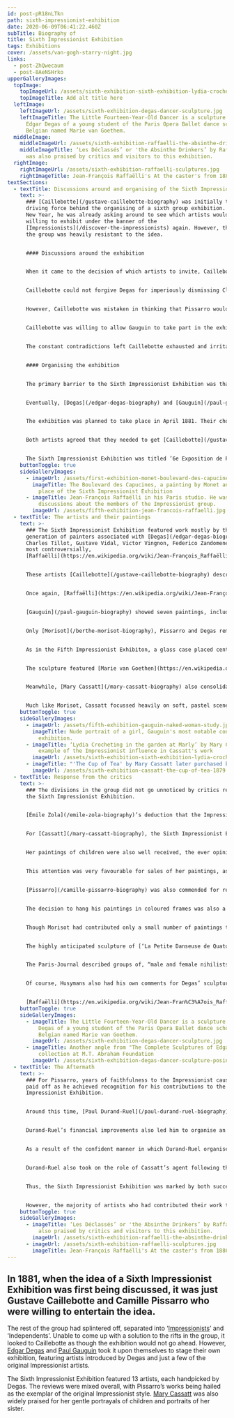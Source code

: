 ```yaml
---
id: post-pR18nLTkn
path: sixth-impressionist-exhibition
date: 2020-06-09T06:41:22.460Z
subTitle: Biography of
title: Sixth Impressionist Exhibition
tags: Exhibitions
cover: /assets/van-gogh-starry-night.jpg
links:
  - post-ZhQwecaum
  - post-8AeNSHrko
upperGalleryImages:
  topImage:
    topImageUrl: /assets/sixth-exhibition-sixth-exhibition-lydia-crocheting-in-the-garden-at-marly-1880.jpg
    topImageTitle: Add alt title here
  leftImage:
    leftImageUrl: /assets/sixth-exhibition-degas-dancer-sculpture.jpg
    leftImageTitle: The Little Fourteen-Year-Old Dancer is a sculpture c. 1880 by
      Edgar Degas of a young student of the Paris Opera Ballet dance school, a
      Belgian named Marie van Goethem.
  middleImage:
    middleImageUrl: /assets/sixth-exhibition-raffaelli-the-absinthe-drinkers.jpg
    middleImageTitle: ‘Les Déclassés’ or 'the Absinthe Drinkers’ by Raffaëlli, who
      was also praised by critics and visitors to this exhibition.
  rightImage:
    rightImageUrl: /assets/sixth-exhibition-raffaelli-sculptures.jpg
    rightImageTitle: Jean-François Raffaëlli's At the caster's from 1886
textSections:
  - textTitle: Discussions around and organising of the Sixth Impressionist Exhibition
    text: >-
      ### [Caillebotte](/gustave-caillebotte-biography) was initially the
      driving force behind the organising of a sixth group exhibition. By the
      New Year, he was already asking around to see which artists would be
      willing to exhibit under the banner of the
      [Impressionists](/discover-the-impressionists) again. However, the rest of
      the group was heavily resistant to the idea.


      #### Discussions around the exhibition


      When it came to the decision of which artists to invite, Caillebotte was insistent that there would be no more Realists permitted into the Impressionist exhibitions. He was determined to enforce tighter requirements than the previous year, when [Degas](/edgar-degas-biography) had included a large number of artists in the Fifth Impressionist Exhibition who were barely Impressionist at all. In a letter to [Pissarro](/camille-pissarro-biography), he wrote, “I ask \[…] that a show should be composed of all those who have contributed real interest to the subject, that is you, [Monet](/claude-monet-biography), [Renoir](/pierre-auguste-renoir-biography), [Sisley](/alfred-sisley-biography), [Mme Morisot](/berthe-morisot-biography), [Mlle Cassatt](/mary-cassatt-biography), [Cézanne](/paul-cezanne-biography), Guillaumin; if you wish, [Gauguin](/paul-gauguin-biography), perhaps Cordey, and myself. That’s all, since Degas refuses to show on such a basis.”


      Caillebotte could not forgive Degas for imperiously dismissing Claude Monet and Auguste Renoir from the group because they had submitted work to the Paris Salon. He was also adamant that Jean-François Raffaëlli should not be allowed to exhibit with the Impressionists again, after he had dominated the previous exhibition with an overwhelming number of realist style paintings. One critic, Jules Claretie, in praising his work had gone so far as to state that Raffaëlli was, “no Impressionist at all.”


      However, Caillebotte was mistaken in thinking that Pissarro would be sympathetic to his opinions. Pissarro stood by his opinion of Degas: “He’s a terrible man, but frank and loyal.” He also reminded Caillebotte that it was Degas who had first introduced him to the Impressionist group, stating that Degas, “brought is Mme. Cassatt, Forain and you.” Pissarro was of the opinion that it was not necessary to pine after Renoir and Monet, he believed that the Impressionists should be a unified group of artists and he did not want to include individuals who clearly did not want to be included themselves. 


      Caillebotte was willing to allow Gauguin to take part in the exhibition. He had been highly praised during the Fifth Impressionist Exhibition and his work showed a faithfulness to Pissarro’s teachings and influences from Renoir’s work, which made him Impressionist enough to bear the title. However, Gauguin also jibed at Caillebotte’s plans to include more of the original Impressionist artists, namely Monet and Alfred Sisley, joking, “we can’t flood the place with rowing boats and endless views of Chatou.”


      The constant contradictions left Caillebotte exhausted and irritated. He wrote exasperatedly that, “It’s very naive of us to squabble over these things.” It seemed that he was unable to organise the Sixth Impressionist Exhibition if he could not find anyone to agree with his plans. In his reply to Pissarro, he confessed, “I don’t know what I shall do, \[…] I don’t believe that an exhibition is possible this year. But I certainly shan’t repeat the one held last year.”


      #### Organising the exhibition


      The primary barrier to the Sixth Impressionist Exhibition was that by this point, the group lacked cohesion and seemed to have little common ground that they could agree upon.


      Eventually, [Degas](/edgar-degas-biography) and [Gauguin](/paul-gauguin-biography) assumed control of the arrangements for the Sixth Impressionist Exhibition. They sought out an exhibition space on the [boulevard des Capucines](https://en.wikipedia.org/wiki/Boulevard_des_Capucines_(Monet)) at number 35 and began making arrangements on Degas’ terms. 


      The exhibition was planned to take place in April 1881. Their chosen exhibition space was an annex of Nadar’s old studio, where the [First Impressionist Exhibition](/first-impressionist-exhibition) had been held. Unlike the previous exhibition, however, they rented a collection of five smaller rooms in lieu of one large studio.


      Both artists agreed that they needed to get [Caillebotte](/gustave-caillebotte-biography) back and convince him to lend his organisation skills - and funds - to the exhibition. They also had the task of inviting artists to exhibit with them. By this time, the group had fragmented and many were occupied working independently on their own projects. 


      The Sixth Impressionist Exhibition was titled ’6e Exposition de Peinture par…’  and the room was crowded with paintings in a mixture of Impressionist and Realist styles. They hung over 170 works in total in the small space. Once again, the building was under construction and the lighting was poor - it was just a shadow of the earlier Impressionist exhibitions.
    buttonToggle: true
    sideGalleryImages:
      - imageUrl: /assets/first-exhibition-monet-boulevard-des-capucines.jpg
        imageTitle: The Boulevard des Capucines, a painting by Monet and the exhibition
          place of the Sixth Impressionist Exhibition
      - imageTitle: Jean-François Raffaëlli in his Paris studio. He was part of the
          discussions about the members of the Impressionist group.
        imageUrl: /assets/fifth-exhibition-jean-francois-raffaelli.jpg
  - textTitle: The artists and their paintings
    text: >-
      ### The Sixth Impressionist Exhibition featured work mostly by the new
      generation of painters associated with [Degas](/edgar-degas-biography) -
      Charles Tillot, Gustave Vidal, Victor Vingnon, Federico Zandomeneghi and
      most controversially,
      [Raffaëlli](https://en.wikipedia.org/wiki/Jean-François_Raffaëlli).


      These artists [Caillebotte](/gustave-caillebotte-biography) described as “a fighting squadron in the great cause of realism!!!!”


      Once again, [Raffaëlli](https://en.wikipedia.org/wiki/Jean-François_Raffaëlli) exhibited more paintings than anyone else in the group, a factor that did not go unnoticed. His popularity among the critics also did nothing to help his popularity among the other Impressionist artists.


      [Gauguin](/paul-gauguin-biography) showed seven paintings, including a nude portrait of a girl as his most notable contribution. This painting showed an obvious progression from the soft landscapes he had displayed at the Fifth Impressionist Exhibition, which were modelled largely on [Pissarro](/camille-pissarro-biography)’s style. Instead, this new work was freer, painted with daubs of bright blue and yellow and featuring an exotic rug hung on the wall behind the figure. This was the first indication of what Gauguin’s style would morph into in the coming years. He also contributed two sculptures to the show.


      Only [Morisot](/berthe-morisot-biography), Pissarro and Degas remained of the original [Impressionist](/discover-the-impressionists) artists. Caillebotte declined to take part in Degas’ exhibition. Degas himself exhibited fewer than ten artworks, most of which were just sketches. Morisot also contributed only a small number of works. Pissarro was represented by 27 paintings and pastels, the largest collection from the Impressionist group and he displayed his works in frames of complimentary colours.


      As in the Fifth Impressionist Exhibiton, a glass case placed centre stage in the exhibition remained empty for much of the show’s opening. However, at some point, a small sculpture of a dancer was placed there. This was the long awaited sculpture by Degas that he had been working on for many months. 


      The sculpture featured [Marie van Goethen](https://en.wikipedia.org/wiki/Marie_van_Goethem), a 14 year old dancer from the Opéra, posing in fourth position with one leg pointing forward. To make the work, Degas had asked [van Goethen](https://en.wikipedia.org/wiki/Marie_van_Goethem) to pose naked for him in several sessions whilst he modelled her body in extreme detail, before then posing fully clothed in her dancer’s attire. He added the tutu and bodice on top of the body using real fabric, even modelling the dancer’s hair with human hair, possibly clipped directly from her head.


      Meanwhile, [Mary Cassatt](/mary-cassatt-biography) also consolidated her reputation in the Parisian art scene with her submissions to the Sixth Impressionist Exhibition. In particular, she chose to exhibit a number of works featuring children, posed in entirely natural ways. ‘[Lydia Crocheting in the garden at Marly](https://www.metmuseum.org/art/collection/search/10393)’ from 1880 and ‘[The Cup of Tea’, also featuring her sister Lydia and from 1880-81](https://www.metmuseum.org/art/collection/search/10388), are two clear examples of the influence of the Impressionist style on Cassatt’s work. Her bold, vigorous brushstrokes and complementary colour palette are very much in keeping with the work of her colleagues.


      Much like Morisot, Cassatt focussed heavily on soft, pastel scenes often set within the home. Her portraits of Lydia reveal the everyday social rituals and pastimes of fashionable upper-middle-class women during that time, the perfect representations of the ‘Parisienne type’. ‘The Cup of Tea’ was purchased by [Durand-Ruel](/paul-durand-ruel-biography), along with many more of Cassatt’s paintings following the Sixth Impressionist Exhibition.
    buttonToggle: true
    sideGalleryImages:
      - imageUrl: /assets/fifth-exhibition-gauguin-naked-woman-study.jpg
        imageTitle: Nude portrait of a girl, Gauguin's most notable contribution at the
          exhibition.
      - imageTitle: ‘Lydia Crocheting in the garden at Marly’ by Mary Cassatt. A clear
          example of the Impressionist influence in Cassatt's work
        imageUrl: /assets/sixth-exhibition-sixth-exhibition-lydia-crocheting-in-the-garden-at-marly-1880.jpg
      - imageTitle: "'The Cup of Tea' by Mary Cassatt later purchased by Durand-Ruel"
        imageUrl: /assets/sixth-exhibition-cassatt-the-cup-of-tea-1879.jpg
  - textTitle: Response from the critics
    text: >-
      ### The divisions in the group did not go unnoticed by critics reviewing
      the Sixth Impressionist Exhibition.


      [Émile Zola](/emile-zola-biography)’s deduction that the Impressionists no longer existed seemed to be quite correct in all but a few cases. They questioned what would become of the original Impressionist artists, especially Monet, Renoir, Sisley and now, Caillebotte.


      For [Cassatt](/mary-cassatt-biography), the Sixth Impressionist Exhibition brought her widespread recognition in the press. The reviews were very positive, with critics praising her [portraits of Lydia](https://fashionhistory.fitnyc.edu/1880-cassatt-lydia-crocheting/), with their subtle colour palette and elegant Parisian style. Indeed, Gustave Geffroy described one of her portraits as “exquisitely Pairisian”, writing in another article that one finds “a very elegant taste of things” in Cassatt’s work. 


      Her paintings of children were also well received, the ever opinionated critic [Joris-Karl Husymans](https://en.wikipedia.org/wiki/Joris-Karl_Huysmans) commented, “How those portraits have made my flesh creep, time and time again” but finally he was saw, “likenesses of enchanting tots in calm, bourgeois scenes, painted with an utterly charming, delicate tenderness.” He further stated that she possessed a “special inherent talent” to be able to paint “French women for us” as an American.


      This attention was very favourable for sales of her paintings, as described in a family letter to her brother, Aleck, describing how Mary, “has sold all her pictures or can sell them if she chooses.” The exhibition was undoubtedly the most successful so far for Cassatt but more important than the critical acclaim was the praise she received from her colleagues whose opinions she held in high regard.


      [Pissarro](/camille-pissarro-biography) was also commended for remaining faithful to the Impressionist cause. This was aided by his impressive collection of works at the exhibition, which drew the eye of anyone visiting the cramped studio space. Husymans agreed that “One fact is dominant, the blossoming of Impressionist art which has reached maturity with M. Pissarro.” He went on to write that “M. Pissarro may now be classed among the number of remarkable and audacious painters we possess. If he can preserve his perceptive, delicate, and nimble eye, we shall certainly have in him the most original landscapist of our time.”


      The decision to hang his paintings in coloured frames was also a novel approach that did not go unnoticed; even [Jules Claretie](https://en.wikipedia.org/wiki/Jules_Ars%C3%A8ne_Arnaud_Claretie) in his column in Le Temps stated that, “the greatest originality of these revolutionaries consists in the moldings around their pictures, which are white, gold frames having been abandoned by them.” Though this was obviously intended as a biting critique, it did demonstrate the effectiveness of Pissarro’s plan.


      Though Morisot had contributed only a small number of paintings to the exhibition, she received the accolade from one reviewer that, “No one represents Impressionism with more refined talent or with more authority than Morisot.” She remained close to Renoir and Monet, despite their absence from the exhibition and wrote to them regularly.


      The highly anticipated sculpture of [‘La Petite Danseuse de Quatorze Ans’](https://en.wikipedia.org/wiki/Little_Dancer_of_Fourteen_Years) or ‘The Little Fourteen-Year-Old Dancer’ by Degas, garnered a great deal of attention in the press. The sculpture was simultaneously strange, intense, unsettling and difficult to ignore. Mary Cassatt’s friend Louise Elder described the sculpture as appearing as though the soul of an ancient Egyptian had entered the body of the girl, such was its eery quality.


      The Paris-Journal described groups of, “male and female nihilists, fainting with rapture” at the sight of Degas’ sculpture. Similarly, the painter Jacques-Emile Blanche recounted Whistler’s presence in the group of awestruck viewers, “wielding a painter’s bamboo mahlstick \[…] emitting piercing cries; gesticulating before the glass case that contained the figuring”. In a review of the exhibition by the Gazette des Beux-Arts, Paul Mantz praised the naturalist power of the sculpture and its lifelike pose. He described, “the instinctive ugliness of a face upon which all vices imprint their detestable promises.”


      Of course, Husymans also had his own comments for Degas’ sculpture. In his characteristically emphatic style, he asserted that, “The fact is that with one blow, M Degas has overthrown the traditions of sculpture, just as he long since shook the conventions of painting.”


      [Raffaëlli](https://en.wikipedia.org/wiki/Jean-Fran%C3%A7ois_Raffa%C3%ABlli) was also praised by critics and visitors to the exhibition. Albert Wolff reviewed his painting ‘Les Déclassés’ or 'the Absinthe Drinkers’ in the Figaro. The painting, which echoed Manet’s earlier work, led Wolff to state that, “Like Millet he \[Raffaëlli] is the poet of the humble. What the great master did for the fields, Raffaëlli begins to do for the modest people of Paris. He shows them as they are, more often than not stupefied by life’s hardships.”
    buttonToggle: true
    sideGalleryImages:
      - imageTitle: The Little Fourteen-Year-Old Dancer is a sculpture c. 1880 by Edgar
          Degas of a young student of the Paris Opera Ballet dance school, a
          Belgian named Marie van Goethem.
        imageUrl: /assets/sixth-exhibition-degas-dancer-sculpture.jpg
      - imageTitle: Another angle from "The Complete Sculptures of Edgar Degas"
          collection at M.T. Abraham Foundation
        imageUrl: /assets/sixth-exhibition-degas-dancer-sculpture-posing.jpg
  - textTitle: The Aftermath
    text: >-
      ### For Pissarro, years of faithfulness to the Impressionist cause finally
      paid off as he achieved recognition for his contributions to the Sixth
      Impressionist Exhibition.


      Around this time, [Paul Durand-Ruel](/paul-durand-ruel-biography) had acquired a new source of funding from his friend, Jules Feder, the director of the Union Générale bank. This enabled him to purchase several paintings from Pissarro and support his work more regularly, providing Pissarro and his family with much needed financial relief.


      Durand-Ruel’s financial improvements also led him to organise an independent exhibition of Impressionist work. He corralled the original Impressionists into a group, including [Monet](/claude-monet-biography) and [Renoir](/pierre-auguste-renoir-biography), whose works he chose from his own extensive collections. Monet had not submitted work to the Salon or the Sixth Impressionist Exhibition and was somewhat unwilling to help Durand-Ruel with his project.


      As a result of the confident manner in which Durand-Ruel organised the exhibition, with the mindset of a dealer who needed to sell his wares rather than a group of artists trying to find an accord, this independent show was polished and cohesive. Indeed, it was far closer to the original Impressionist exhibitions of the 1870s than the one organised by Degas and Gauguin. With his characteristic astuteness, Durand-Ruel listened to Monet and Renoir’s requests to only include the core Impressionist artists in the exhibition. Crucially, he did not invite Degas to exhibit. 


      Durand-Ruel also took on the role of Cassatt’s agent following the Sixth Impressionist Exhibition. Once Cassatt had established herself as a worthy Impressionist artist in her own right, she also began to become more involved in collecting works painted by the group. This she did on behalf of Aleck Cassatt, shipping the paintings to Philadelphia in the U.S. Cassatt was well aware that these works, and the ones she encouraged Louise Elder to purchase, were the first of their kind in North America. She wrote to Aleck, “if exhibited at any of your fine art shows, they would be sure to attract attention.”


      Thus, the Sixth Impressionist Exhibition was marked by both success and collapse. The exhibition staged by Degas had successfully served to unveil his show-stealing sculpture and given Pissarro a platform to receive well-deserved praise and recognition for his works. 


      However, the majority of artists who had contributed their work to Degas’ exhibition were not Impressionist at all. Many of the original Impressionists had been excluded. In contrast, Durand-Ruel’s private exhibition the same year was far more Impressionist in its contents and nature. Both these exhibitions lead to new opportunities for the artists of the [Impressionist Movement](/discover-the-impressionists) and a [Seventh Impressionist Exhibition](/seventh-impressionist-exhibition) to come.
    buttonToggle: true
    sideGalleryImages:
      - imageTitle: ‘Les Déclassés’ or 'the Absinthe Drinkers’ by Raffaëlli, who was
          also praised by critics and visitors to this exhibition.
        imageUrl: /assets/sixth-exhibition-raffaelli-the-absinthe-drinkers.jpg
      - imageUrl: /assets/sixth-exhibition-raffaelli-sculptures.jpg
        imageTitle: Jean-François Raffaëlli's At the caster's from 1886
---
```

## In 1881, when the idea of a Sixth Impressionist Exhibition was first being discussed, it was just Gustave Caillebotte and Camille Pissarro who were willing to entertain the idea.

The rest of the group had splintered off, separated into ‘[Impressionists](/discover-the-impressionists)’ and ‘Independents’. Unable to come up with a solution to the rifts in the group, it looked to Caillebotte as though the exhibition would not go ahead. However, [Edgar Degas](/edgar-degas-biography) and [Paul Gauguin](/paul-gauguin-biography) took it upon themselves to stage their own exhibition, featuring artists introduced by Degas and just a few of the original Impressionist artists.

The Sixth Impressionist Exhibition featured 13 artists, each handpicked by Degas. The reviews were mixed overall, with Pissarro’s works being hailed as the exemplar of the original Impressionist style. [Mary Cassatt](/mary-cassatt-biography) was also widely praised for her gentle portrayals of children and portraits of her sister.